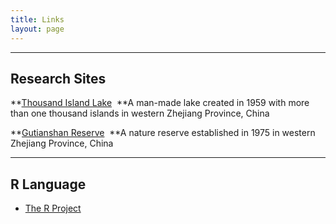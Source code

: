 ```yaml
---
title: Links
layout: page
---
```

--------------

## Research Sites


**[Thousand Island Lake](http://xingfeng.si/links/thousand-island-lake)  **A man-made lake created in 1959 with more than one thousand islands in western Zhejiang Province, China

**[Gutianshan Reserve](http://xingfengsi/links/gutianshan-reserve)  **A nature reserve established in 1975 in western Zhejiang Province, China

-----


## R Language

- [The R Project](http://www.r-project.org/)